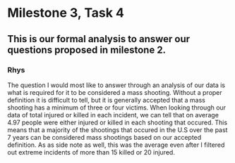 # Milestone 3, Task 4
## This is our formal analysis to answer our questions proposed in milestone 2.
### Rhys
The question I would most like to answer through an analysis of our data is what is required for it to be considered a mass shooting. Without a proper definition it is difficult to tell, but it is generally accepted that a mass shooting has a minimum of three or four victims. When looking through our data of total injured or killed in each incident, we can tell that on average 4.97 people were either injured or killed in each shooting that occured. This means that a majority of the shootings that occured in the U.S over the past 7 years can be considered mass shootings based on our accepted definition. As as side note as well, this was the average even after I filtered out extreme incidents of more than 15 killed or 20 injured. 